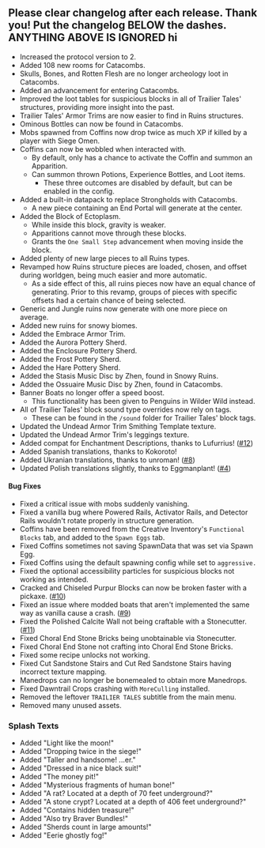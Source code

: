 Please clear changelog after each release.
Thank you!
Put the changelog BELOW the dashes. ANYTHING ABOVE IS IGNORED
hi
-----------------
- Increased the protocol version to 2.
- Added 108 new rooms for Catacombs.
- Skulls, Bones, and Rotten Flesh are no longer archeology loot in Catacombs.
- Added an advancement for entering Catacombs.
- Improved the loot tables for suspicious blocks in all of Trailier Tales' structures, providing more insight into the past.
- Trailier Tales' Armor Trims are now easier to find in Ruins structures.
- Ominous Bottles can now be found in Catacombs.
- Mobs spawned from Coffins now drop twice as much XP if killed by a player with Siege Omen.
- Coffins can now be wobbled when interacted with.
  - By default, only has a chance to activate the Coffin and summon an Apparition.
  - Can summon thrown Potions, Experience Bottles, and Loot items.
    - These three outcomes are disabled by default, but can be enabled in the config.
- Added a built-in datapack to replace Strongholds with Catacombs.
  - A new piece containing an End Portal will generate at the center.
- Added the Block of Ectoplasm.
  - While inside this block, gravity is weaker.
  - Apparitions cannot move through these blocks.
  - Grants the `One Small Step` advancement when moving inside the block.
- Added plenty of new large pieces to all Ruins types.
- Revamped how Ruins structure pieces are loaded, chosen, and offset during worldgen, being much easier and more automatic.
  - As a side effect of this, all ruins pieces now have an equal chance of generating. Prior to this revamp, groups of pieces with specific offsets had a certain chance of being selected.
- Generic and Jungle ruins now generate with one more piece on average.
- Added new ruins for snowy biomes.
- Added the Embrace Armor Trim.
- Added the Aurora Pottery Sherd.
- Added the Enclosure Pottery Sherd.
- Added the Frost Pottery Sherd.
- Added the Hare Pottery Sherd.
- Added the Stasis Music Disc by Zhen, found in Snowy Ruins.
- Added the Ossuaire Music Disc by Zhen, found in Catacombs.
- Banner Boats no longer offer a speed boost.
  - This functionality has been given to Penguins in Wilder Wild instead.
- All of Trailier Tales' block sound type overrides now rely on tags.
  - These can be found in the `/sound` folder for Trailier Tales' block tags.
- Updated the Undead Armor Trim Smithing Template texture.
- Updated the Undead Armor Trim's leggings texture.
- Added compat for Enchantment Descriptions, thanks to Lufurrius! ([#12](https://github.com/FrozenBlock/TrailierTales/pull/12))
- Added Spanish translations, thanks to Kokoroto!
- Added Ukranian translations, thanks to unroman! ([#8](https://github.com/FrozenBlock/TrailierTales/pull/8))
- Updated Polish translations slightly, thanks to Eggmanplant! ([#4](https://github.com/FrozenBlock/TrailierTales/pull/4))

#### Bug Fixes
- Fixed a critical issue with mobs suddenly vanishing.
- Fixed a vanilla bug where Powered Rails, Activator Rails, and Detector Rails wouldn't rotate properly in structure generation.
- Coffins have been removed from the Creative Inventory's `Functional Blocks` tab, and added to the `Spawn Eggs` tab.
- Fixed Coffins sometimes not saving SpawnData that was set via Spawn Egg.
- Fixed Coffins using the default spawning config while set to `aggressive.`
- Fixed the optional accessibility particles for suspicious blocks not working as intended.
- Cracked and Chiseled Purpur Blocks can now be broken faster with a pickaxe. ([#10](https://github.com/FrozenBlock/TrailierTales/issues/10))
- Fixed an issue where modded boats that aren't implemented the same way as vanilla cause a crash. ([#9](https://github.com/FrozenBlock/TrailierTales/issues/9))
- Fixed the Polished Calcite Wall not being craftable with a Stonecutter. ([#11](https://github.com/FrozenBlock/TrailierTales/issues/11))
- Fixed Choral End Stone Bricks being unobtainable via Stonecutter.
- Fixed Choral End Stone not crafting into Choral End Stone Bricks.
- Fixed some recipe unlocks not working.
- Fixed Cut Sandstone Stairs and Cut Red Sandstone Stairs having incorrect texture mapping.
- Manedrops can no longer be bonemealed to obtain more Manedrops.
- Fixed Dawntrail Crops crashing with `MoreCulling` installed.
- Removed the leftover `TRAILIER TALES` subtitle from the main menu.
- Removed many unused assets.

### Splash Texts
- Added "Light like the moon!"
- Added "Dropping twice in the siege!"
- Added "Taller and handsome! ...er."
- Added "Dressed in a nice black suit!"
- Added "The money pit!"
- Added "Mysterious fragments of human bone!"
- Added "A rat? Located at a depth of 70 feet underground?"
- Added "A stone crypt? Located at a depth of 406 feet underground?"
- Added "Contains hidden treasure!"
- Added "Also try Braver Bundles!"
- Added "Sherds count in large amounts!"
- Added "Eerie ghostly fog!"
